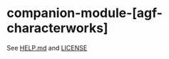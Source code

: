 # companion-module-[agf-characterworks]

See [HELP.md](./companion/HELP.md) and [LICENSE](./LICENSE)
